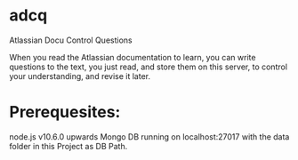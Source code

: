 # adcq
Atlassian Docu Control Questions

When you read the Atlassian documentation to learn, you can write questions to the text, you just read, and store them on this server, to control your understanding, and revise it later.

# Prerequesites:
node.js v10.6.0 upwards
Mongo DB running on localhost:27017 with the data folder in this Project as DB Path.


